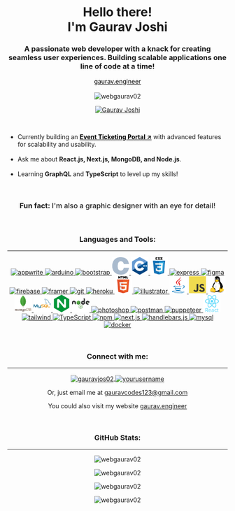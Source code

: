 <h1 align="center">Hello there!<br />I'm Gaurav Joshi</h1>
<h3 align="center">A passionate web developer with a knack for creating seamless user experiences. Building scalable applications one line of code at a time!</h3>
<div align="center"><a href="https://gaurav.engineer" target='_blank' style='color:black; text-decoration: underline;' target="blank">gaurav.engineer</a>
</div>
<br />
<div align="center">
    
  <img src="https://komarev.com/ghpvc/?username=webgaurav02&label=Profile%20views&color=0e75b6&style=flat" alt="webgaurav02" />
</div>
<p align="center">
</p>
<p align="center">
  <a href="https://github.com/ryo-ma/github-profile-trophy">
    <img src="https://github-profile-trophy.vercel.app/?username=webgaurav02&theme=onedark&column=4&margin-w=15&margin-h=15)" alt="Gaurav Joshi" />
  </a>
</p>
<br />
<ul>
  <li>Currently building an <a href='https://onlybees.in' style='color:black'><strong>Event Ticketing Portal ↗</a>️</strong> with advanced features for scalability and usability. 
  </li>
  <br />
  <li>Ask me about <strong>React.js, Next.js, MongoDB, and Node.js</strong>. 
  </li>
  <br />
  <li>Learning <strong>GraphQL</strong> and <strong>TypeScript</strong> to level up my skills! 
  </li>
</ul>
<br />
<h3 align="center">Fun fact: <span style='font-size: 1rem; font-weight: 500;'>I'm also a graphic designer with an eye for detail!</span></h3>
<br />
<h3 align="center">Languages and Tools:</h3>
<hr />
<p align="center"> <a href="https://appwrite.io" target="_blank" rel="noreferrer"> <img src="https://www.vectorlogo.zone/logos/appwriteio/appwriteio-icon.svg" alt="appwrite" width="40" height="40"/> </a> <a href="https://www.arduino.cc/" target="_blank" rel="noreferrer"> <img src="https://cdn.worldvectorlogo.com/logos/arduino-1.svg" alt="arduino" width="40" height="40"/> </a> <a href="https://getbootstrap.com" target="_blank" rel="noreferrer"> <img src="https://raw.githubusercontent.com/get-icon/geticon/master/icons/bootstrap.svg" alt="bootstrap" width="35" height="35"/> </a> <a href="https://www.cprogramming.com/" target="_blank" rel="noreferrer"> <img src="https://raw.githubusercontent.com/devicons/devicon/master/icons/c/c-original.svg" alt="c" width="40" height="40"/> </a> <a href="https://www.w3schools.com/cpp/" target="_blank" rel="noreferrer"> <img src="https://raw.githubusercontent.com/devicons/devicon/master/icons/cplusplus/cplusplus-original.svg" alt="cplusplus" width="40" height="40"/> </a> <a href="https://www.w3schools.com/css/" target="_blank" rel="noreferrer"> <img src="https://raw.githubusercontent.com/devicons/devicon/master/icons/css3/css3-original-wordmark.svg" alt="css3" width="40" height="40"/> </a> <a href="https://expressjs.com" target="_blank" rel="noreferrer"> <img src="https://img.icons8.com/?size=100&id=PZQVBAxaueDJ&format=png&color=000000" alt="express" width="40" height="40"/> </a> <a href="https://www.figma.com/" target="_blank" rel="noreferrer"> <img src="https://www.vectorlogo.zone/logos/figma/figma-icon.svg" alt="figma" width="40" height="40"/> </a> <a href="https://firebase.google.com/" target="_blank" rel="noreferrer"> <img src="https://www.vectorlogo.zone/logos/firebase/firebase-icon.svg" alt="firebase" width="40" height="40"/> </a> <a href="https://www.framer.com/" target="_blank" rel="noreferrer"> <img src="https://www.vectorlogo.zone/logos/framer/framer-icon.svg" alt="framer" width="40" height="40"/> </a> <a href="https://git-scm.com/" target="_blank" rel="noreferrer"> <img src="https://www.vectorlogo.zone/logos/git-scm/git-scm-icon.svg" alt="git" width="40" height="40"/> </a> <a href="https://heroku.com" target="_blank" rel="noreferrer"> <img src="https://www.vectorlogo.zone/logos/heroku/heroku-icon.svg" alt="heroku" width="40" height="40"/> </a> <a href="https://www.w3.org/html/" target="_blank" rel="noreferrer"> <img src="https://raw.githubusercontent.com/devicons/devicon/master/icons/html5/html5-original-wordmark.svg" alt="html5" width="40" height="40"/> </a> <a href="https://www.adobe.com/in/products/illustrator.html" target="_blank" rel="noreferrer"> <img src="https://www.vectorlogo.zone/logos/adobe_illustrator/adobe_illustrator-icon.svg" alt="illustrator" width="40" height="40"/> </a> <a href="https://www.java.com" target="_blank" rel="noreferrer"> <img src="https://raw.githubusercontent.com/devicons/devicon/master/icons/java/java-original.svg" alt="java" width="40" height="40"/> </a> <a href="https://developer.mozilla.org/en-US/docs/Web/JavaScript" target="_blank" rel="noreferrer"> <img src="https://raw.githubusercontent.com/devicons/devicon/master/icons/javascript/javascript-original.svg" alt="javascript" width="40" height="40"/> </a> <a href="https://www.linux.org/" target="_blank" rel="noreferrer"> <img src="https://raw.githubusercontent.com/devicons/devicon/master/icons/linux/linux-original.svg" alt="linux" width="40" height="40"/> </a> <a href="https://www.mongodb.com/" target="_blank" rel="noreferrer"> <img src="https://raw.githubusercontent.com/devicons/devicon/master/icons/mongodb/mongodb-original-wordmark.svg" alt="mongodb" width="40" height="40"/> </a> <a href="https://www.mysql.com/" target="_blank" rel="noreferrer"> <img src="https://raw.githubusercontent.com/devicons/devicon/master/icons/mysql/mysql-original-wordmark.svg" alt="mysql" width="40" height="40"/> </a> <a href="https://www.nginx.com" target="_blank" rel="noreferrer"> <img src="https://raw.githubusercontent.com/devicons/devicon/master/icons/nginx/nginx-original.svg" alt="nginx" width="40" height="40"/> </a> <a href="https://nodejs.org" target="_blank" rel="noreferrer"> <img src="https://raw.githubusercontent.com/devicons/devicon/master/icons/nodejs/nodejs-original-wordmark.svg" alt="nodejs" width="40" height="40"/> </a> <a href="https://www.photoshop.com/en" target="_blank" rel="noreferrer"> <img src="https://raw.githubusercontent.com/get-icon/geticon/master/icons/adobe-photoshop.svg" alt="photoshop" width="40" height="40"/> </a> <a href="https://postman.com" target="_blank" rel="noreferrer"> <img src="https://www.vectorlogo.zone/logos/getpostman/getpostman-icon.svg" alt="postman" width="40" height="40"/> </a> <a href="https://github.com/puppeteer/puppeteer" target="_blank" rel="noreferrer"> <img src="https://www.vectorlogo.zone/logos/pptrdev/pptrdev-official.svg" alt="puppeteer" width="40" height="40"/> </a> <a href="https://reactjs.org/" target="_blank" rel="noreferrer"> <img src="https://raw.githubusercontent.com/devicons/devicon/master/icons/react/react-original-wordmark.svg" alt="react" width="40" height="40"/> </a> <a href="https://tailwindcss.com/" target="_blank" rel="noreferrer"> <img src="https://www.vectorlogo.zone/logos/tailwindcss/tailwindcss-icon.svg" alt="tailwind" width="40" height="40"/> </a> <a href="https://www.typescriptlang.org/" target="_blank" rel="noreferrer"> <img src="https://github.com/remojansen/logo.ts/blob/master/ts.png" alt="TypeScript" width="40" height="40"/> </a> <a href="https://www.npmjs.org/" target="_blank" rel="noreferrer"> <img src="https://raw.githubusercontent.com/get-icon/geticon/master/icons/npm.svg" alt="npm" width="40" height="40"/> </a> <a href="https://www.nextjs.org/" target="_blank" rel="noreferrer"> <img src="https://img.icons8.com/fluent-systems-filled/512/FFFFFF/nextjs.png" alt="next.js" width="40" height="40"/> </a> <a href="https://www.handlebarsjs.org/" target="_blank" rel="noreferrer"> <img src="https://raw.githubusercontent.com/get-icon/geticon/master/icons/handlebars.svg" alt="handlebars.js" width="40" height="auto"/> </a> <a href="https://www.mysql.com/" target="_blank" rel="noreferrer"> <img src="https://raw.githubusercontent.com/get-icon/geticon/master/icons/mysql.svg" alt="mysql" width="40" height="40"/> </a> <a href="https://www.docker.com/" target="_blank" rel="noreferrer"> <img src="https://raw.githubusercontent.com/get-icon/geticon/master/icons/docker-icon.svg" alt="docker" width="40" height="40"/> </a> </p>
<br/>
<h3 align="center">Connect with me:</h3>
<hr />
<p align="center">
  <a href="https://www.linkedin.com/in/gauravjos02" target="blank">
    <img align="center" src="https://raw.githubusercontent.com/rahuldkjain/github-profile-readme-generator/master/src/images/icons/Social/linked-in-alt.svg" alt="gauravjos02" height="40" width="40" />
  </a>
  <a href="https://www.instagram.com/gaur_.av" target="blank">
    <img align="center" src="https://raw.githubusercontent.com/rahuldkjain/github-profile-readme-generator/master/src/images/icons/Social/instagram.svg" alt="yourusername" height="40" width="40" />
  </a>
  <p align="center">Or, just email me at <a href='mailto:gauravcodes123@gmail.com' target='_blank'>gauravcodes123@gmail.com</a></p>
</p>
<p align="center">You could also visit my website <a href='https://gaurav.engineer' target='_blank'>gaurav.engineer</a></p>
<br />
<h3 align="center">GitHub Stats:</h3>
<hr />
<p align="center">
  <img src="https://github-profile-summary-cards.vercel.app/api/cards/profile-details?username=webgaurav02&theme=dark" alt="webgaurav02" />
</p>
<p align="center">
  <img src="https://github-readme-stats.vercel.app/api?username=webgaurav02&show_icons=true&theme=radical" alt="webgaurav02" />
</p>
<p align="center">
  <img src="https://github-readme-streak-stats.herokuapp.com/?user=webgaurav02&theme=dark" alt="webgaurav02" />
</p>
<p align="center">
  <img src="https://github-readme-stats.vercel.app/api/top-langs/?username=webgaurav02&layout=compact&theme=radical" alt="webgaurav02" />
</p>

